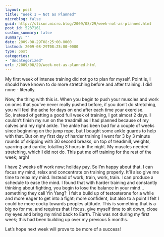 ```yaml
---
layout: post
title: "Week 1 – Not as Planned"
microblog: false
guid: http://slison.micro.blog/2009/08/29/week-not-as-planned.html
post_id: 5237161
custom_summary: false
summary: ""
date: 2009-08-29T08:25:00-0000
lastmod: 2009-08-29T08:25:00-0000
type: post
categories:
- "Uncategorized"
url: /2009/08/29/week-not-as-planned.html
---
```

<p>My first week of intense training did not go to plan for myself. Point is, I should have known to do more stretching before and after training. I did none - literally. </p>  <p>Now, the thing with this is. When you begin to push your muscles and work on ones that you’ve never really pushed before, if you don’t do stretching, you will feel the ache for days on end after each time your exercise.   <br>So, instead of getting a good full week of training, I got almost 2 days. I couldn’t finish my run on the treadmill as I had planned because of my calves and my right ankle. The ankle has been bad for a couple of weeks since beginning on the jump rope, but I bought some ankle guards to help with that. But on my first day of harder training I went for 3 by 3 minute rounds of skipping with 30 second breaks, on top of treadmill, weights, sparring and cardio; totalling 3 hours in the night. My muscles needed stretching, which I did not do. This put me off training for the rest of the week; argh!</p>  <p>I have 2 weeks off work now; holiday pay. So I’m happy about that. I can focus my mind, relax and concentrate on training properly. It’ll also give me time to relax my mind. Instead of work, train, work, train. I can produce a schedule to ease the mind. I found that with harder training and constantly thinking about fighting, you begin to lose the balance in your mind… something they call Yin Yang?  I felt a build up of testosterone for a while and more eager to get into a fight; more confident, but also to a point I felt I could be more cocky towards peoples attitude. This is something that is a big no for me, and requires that I focus, give myself time to sit down, close my eyes and bring my mind back to Earth. This was not during my first week; this had been building up over my previous 5 months.</p>  <p>Let’s hope next week will prove to be more of a success!</p>  <div class="blogger-post-footer"><img width="1" height="1" src="" alt=""></div>
